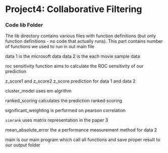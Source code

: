 # Project4: Collaborative Filtering

### Code lib Folder

The lib directory contains various files with function definitions (but only function definitions - no code that actually runs).
This part contains number of functions we used to run in out main file

data 1 is the microsoft data 
data 2 is the each movie sample data

roc sensitivity function aims to calculate the ROC sensitivity of our prediction

z_score1 and z_score2 z_score prediction for data 1 and data 2 

cluster_model uses em algrithm 

ranked_scoring calculates the prediction ranked scoring

significant_weighting is performed on pearson correlation

`simrank` uses matrix representation in the paper 3

mean_absolute_error the a performance measurement method for data 2

main is our main program which call all functions and save proper result to our output folder




